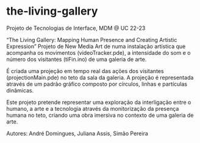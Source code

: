 # the-living-gallery
Projeto de Tecnologias de Interface, MDM @ UC 22-23

“The Living Gallery: Mapping Human Presence and Creating Artistic Expression”
Projeto de New Media Art de numa instalação artística que acompanha os movimentos (videoTracker.pde), a intensidade do som e o número dos visitantes (tiFin.ino) de uma galeria de arte.

É criada uma projeção em tempo real das ações dos visitantes (projectionMain.pde) no teto da sala da galeria.
A projeção é representada através de um padrão gráfico composto por círculos, linhas e partículas dinâmicas.

Este projeto pretende representar uma exploração da interligação entre o humano, a arte e a tecnologia através da monitorização da presença humana no teto, criando uma obra imersiva no contexto de uma galeria de arte.

Autores: André Domingues, Juliana Assis, Simão Pereira
